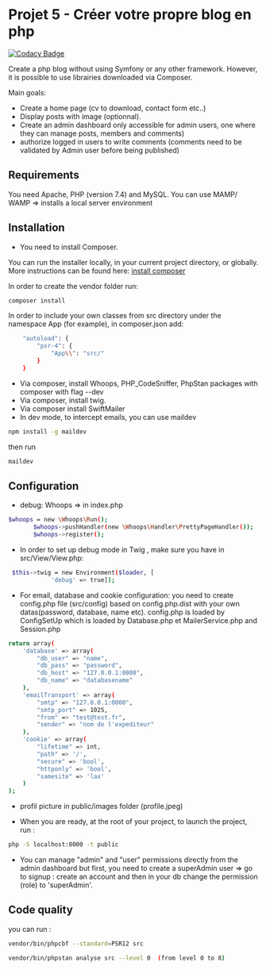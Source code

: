  # Projet 5 - Créer votre propre blog en php

 [![Codacy Badge](https://api.codacy.com/project/badge/Grade/4a1cc3b19be74d1780a36cef4fdd041e)](https://app.codacy.com/gh/alli83/projet5?utm_source=github.com&utm_medium=referral&utm_content=alli83/projet5&utm_campaign=Badge_Grade_Settings)

Create a php blog without using Symfony or any other framework.
However, it is possible to use librairies downloaded via Composer. 

Main goals: 
*   Create a home page (cv to download, contact form etc..)
*   Display posts with image (optionnal).
*   Create an admin dashboard only accessible for admin users, one where they can manage posts, members and comments)
*   authorize logged in users to write comments (comments need to be validated by Admin user before being published)

## Requirements

You need Apache, PHP (version 7.4) and MySQL. 
You can use MAMP/ WAMP => installs a local server environment

## Installation

*   You need to install Composer. 

You can run the installer locally, in your current project directory, or globally. More instructions can be found  here:
[install composer](https://getcomposer.org/download/)

In order to create the vendor folder run:
```bash
composer install
```
In order to include your own classes from src directory under the namespace App (for example), in composer.json add:
```bash
    "autoload": {
        "psr-4": {
            "App\\": "src/"
        }
    }
```
*   Via composer, install Whoops, PHP_CodeSniffer, PhpStan packages with composer with flag --dev
*   Via composer, install twig.
*   Via composer install SwiftMailer
*   In dev mode, to intercept emails, you can use maildev 

```bash
npm install -g maildev
```
then run 
```bash
maildev 
```
## Configuration 

*   debug: Whoops => in index.php
```bash 
$whoops = new \Whoops\Run();
       $whoops->pushHandler(new \Whoops\Handler\PrettyPageHandler());
       $whoops->register();
```
*   In order to set up debug mode in Twig , make sure you have in src/View/View.php: 
```bash
 $this->twig = new Environment($loader, [
            'debug' => true]);
```
*   For email, database and cookie configuration: you need to create config.php file (src/config) based on config.php.dist with your own datas(password, database, name etc). config.php is loaded by ConfigSetUp which is loaded by Database.php et MailerService.php and Session.php
```bash
return array(
    'database' => array(
        "db_user" => "name",
        "db_pass" => "password",
        "db_host" => "127.0.0.1:0000",
        "db_name" => "databasename"
    ),
    'emailTransport' => array(
        "smtp" => "127.0.0.1:0000",
        "smtp_port" => 1025,
        "from" => "test@test.fr",
        "sender" => "nom de l'expediteur"
    ),
    'cookie' => array(
        "lifetime" => int,
        "path" => '/',
        "secure" => 'bool',
        "httponly" => 'bool',
        "samesite" => 'lax'
    )
);
```
*   profil picture in public/images folder (profile.jpeg)

*   When you are ready, at the root of your project,  to launch the project, run :
```bash
php -S localhost:8000 -t public
```
*   You can manage "admin" and "user" permissions directly from the admin dashboard but first, you need to create a superAdmin user => go to signup : create an account and then in your db change the permission (role) to 'superAdmin'. 
## Code quality

you can run : 
```bash
vendor/bin/phpcbf --standard=PSR12 src
```
```bash
vendor/bin/phpstan analyse src --level 0  (from level 0 to 8)
```